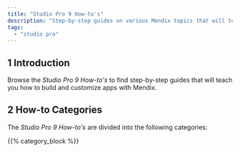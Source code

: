 ```yaml
---
title: "Studio Pro 9 How-to's"
description: "Step-by-step guides on various Mendix topics that will teach you how to build and customize apps."
tags:
  - "studio pro"
---
```


## 1 Introduction

Browse the *Studio Pro 9 How-to's* to find step-by-step guides that will teach you how to build and customize apps with Mendix.

## 2 How-to Categories

The *Studio Pro 9 How-to's* are divided into the following categories:

{{% category_block %}}

